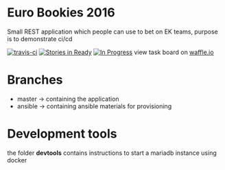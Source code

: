 # Euro Bookies 2016
Small REST application which people can use to bet on EK teams, purpose is to demonstrate ci/cd

[![travis-ci](https://travis-ci.org/toefel18/euro-bookies-2016.svg?branch=master "build")](https://travis-ci.org/toefel18/euro-bookies-2016) [![Stories in Ready](https://badge.waffle.io/toefel18/euro-bookies-2016.svg?label=ready&title=Issues%20Ready)](http://waffle.io/toefel18/euro-bookies-2016) [![In Progress](https://badge.waffle.io/toefel18/euro-bookies-2016.svg?label=In%20Progress&title=Issues%20In%20Progress)](http://waffle.io/toefel18/euro-bookies-2016) view task board on [waffle.io](http://waffle.io/toefel18/euro-bookies-2016)
 
# Branches

   * master   -> containing the application
   * ansible  -> containing ansible materials for provisioning

# Development tools

   the folder **devtools** contains instructions to start a mariadb instance using docker
